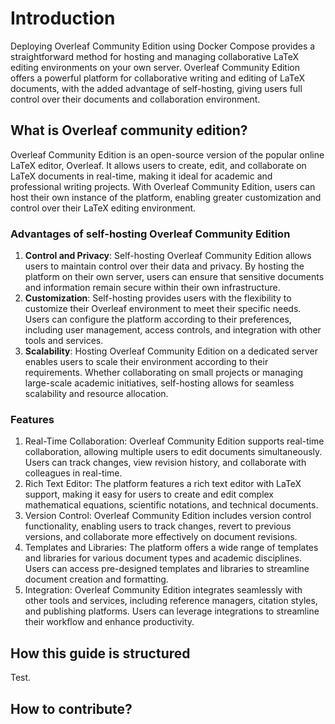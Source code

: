 # Introduction
Deploying Overleaf Community Edition using Docker Compose provides a straightforward method for hosting and managing collaborative LaTeX editing environments on your own server. Overleaf Community Edition offers a powerful platform for collaborative writing and editing of LaTeX documents, with the added advantage of self-hosting, giving users full control over their documents and collaboration environment.


## What is Overleaf community edition?
Overleaf Community Edition is an open-source version of the popular online LaTeX editor, Overleaf. It allows users to create, edit, and collaborate on LaTeX documents in real-time, making it ideal for academic and professional writing projects. With Overleaf Community Edition, users can host their own instance of the platform, enabling greater customization and control over their LaTeX editing environment.

### Advantages of self-hosting Overleaf Community Edition

1. **Control and Privacy**: Self-hosting Overleaf Community Edition allows users to maintain control over their data and privacy. By hosting the platform on their own server, users can ensure that sensitive documents and information remain secure within their own infrastructure.
2. **Customization**: Self-hosting provides users with the flexibility to customize their Overleaf environment to meet their specific needs. Users can configure the platform according to their preferences, including user management, access controls, and integration with other tools and services.
3. **Scalability**: Hosting Overleaf Community Edition on a dedicated server enables users to scale their environment according to their requirements. Whether collaborating on small projects or managing large-scale academic initiatives, self-hosting allows for seamless scalability and resource allocation.


### Features
1. Real-Time Collaboration: Overleaf Community Edition supports real-time collaboration, allowing multiple users to edit documents simultaneously. Users can track changes, view revision history, and collaborate with colleagues in real-time.
2. Rich Text Editor: The platform features a rich text editor with LaTeX support, making it easy for users to create and edit complex mathematical equations, scientific notations, and technical documents.
3. Version Control: Overleaf Community Edition includes version control functionality, enabling users to track changes, revert to previous versions, and collaborate more effectively on document revisions.
4. Templates and Libraries: The platform offers a wide range of templates and libraries for various document types and academic disciplines. Users can access pre-designed templates and libraries to streamline document creation and formatting.
5. Integration: Overleaf Community Edition integrates seamlessly with other tools and services, including reference managers, citation styles, and publishing platforms. Users can leverage integrations to streamline their workflow and enhance productivity.


## How this guide is structured

Test.

## How to contribute?
